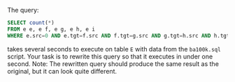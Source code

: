 The query:

```sql
SELECT count(*)  
FROM e e, e f, e g, e h, e i
WHERE e.src=0 AND e.tgt=f.src AND f.tgt=g.src AND g.tgt=h.src AND h.tgt=i.src;
```

takes several seconds to execute on table `E` with data from the `ba100k.sql` script. Your task is to rewrite this query so that it executes in under one second. Note: The rewritten query should produce the same result as the original, but it can look quite different.